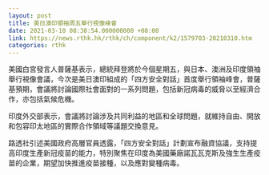 ```yaml
---
layout: post
title: 美日澳印領袖周五舉行視像峰會
date: 2021-03-10 08:38:54.000000000 +08:00
link: https://news.rthk.hk/rthk/ch/component/k2/1579703-20210310.htm
categories: rthk
---
```


美國白宮發言人普薩基表示，總統拜登將於今個星期五，與日本、澳洲及印度領袖舉行視像會議，今次是美日澳印組成的「四方安全對話」首度舉行領袖峰會，普薩基預期，會議將討論國際社會面對的一系列問題，包括新冠病毒的威脅以至經濟合作，亦包括氣候危機。

印度外交部表示，會議將討論涉及共同利益的地區和全球問題，就維持自由、開放和包容印太地區的實際合作領域等議題交換意見。

路透社引述美國政府高層官員透露，「四方安全對話」計劃宣布融資協議，支持提高印度生產新冠疫苗的能力，特別聚焦在印度為美國藥廠諾瓦瓦克斯及強生生產疫苗的企業，期望加快推進疫苗接種，以及應對變種病毒。
